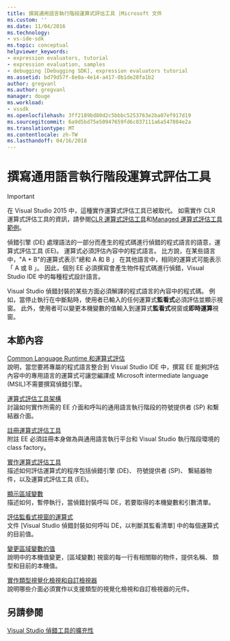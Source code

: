 ```yaml
---
title: 撰寫通用語言執行階段運算式評估工具 |Microsoft 文件
ms.custom: ''
ms.date: 11/04/2016
ms.technology:
- vs-ide-sdk
ms.topic: conceptual
helpviewer_keywords:
- expression evaluators, tutorial
- expression evaluation, samples
- debugging [Debugging SDK], expression evaluators tutorial
ms.assetid: bd79d57f-8e0a-4e14-a417-0b1de28fa1b2
author: gregvanl
ms.author: gregvanl
manager: douge
ms.workload:
- vssdk
ms.openlocfilehash: 3ff2189bd80d2c5bbbc5253763e2ba07ef917d19
ms.sourcegitcommit: 6a9d5bd75e50947659fd6c837111a6a547884e2a
ms.translationtype: MT
ms.contentlocale: zh-TW
ms.lasthandoff: 04/16/2018
---
```

# <a name="writing-a-common-language-runtime-expression-evaluator"></a>撰寫通用語言執行階段運算式評估工具
> [!IMPORTANT]
>  在 Visual Studio 2015 中，這種實作運算式評估工具已被取代。 如需實作 CLR 運算式評估工具的資訊，請參閱[CLR 運算式評估工具](https://github.com/Microsoft/ConcordExtensibilitySamples/wiki/CLR-Expression-Evaluators)和[Managed 運算式評估工具範例](https://github.com/Microsoft/ConcordExtensibilitySamples/wiki/Managed-Expression-Evaluator-Sample)。  
  
 偵錯引擎 (DE) 處理語法的一部分而產生的程式碼進行偵錯的程式語言的語意，運算式評估工具 (EE)。 運算式必須評估內容中的程式語言。 比方說，在某些語言中，"A + B"的運算式表示"總和 A 和 B 」 在其他語言中，相同的運算式可能表示 「 A 或 B 」。 因此，個別 EE 必須撰寫會產生物件程式碼進行偵錯，Visual Studio IDE 中的每種程式設計語言。  
  
 Visual Studio 偵錯封裝的某些方面必須解譯的程式語言的內容中的程式碼。 例如，當停止執行在中斷點時，使用者已輸入的任何運算式**監看式**必須評估並顯示視窗。 此外，使用者可以變更本機變數的值輸入到運算式**監看式**視窗或**即時運算**視窗。  
  
## <a name="in-this-section"></a>本節內容  
 [Common Language Runtime 和運算式評估](../../extensibility/debugger/common-language-runtime-and-expression-evaluation.md)  
 說明，當您要將專屬的程式語言整合到 Visual Studio IDE 中，撰寫 EE 能夠評估內容中的專用語言的運算式可讓您編譯成 Microsoft intermediate language (MSIL)不需要撰寫偵錯引擎。  
  
 [運算式評估工具架構](../../extensibility/debugger/expression-evaluator-architecture.md)  
 討論如何實作所需的 EE 介面和呼叫的通用語言執行階段的符號提供者 (SP) 和繫結器介面。  
  
 [註冊運算式評估工具](../../extensibility/debugger/registering-an-expression-evaluator.md)  
 附註 EE 必須註冊本身做為與通用語言執行平台和 Visual Studio 執行階段環境的 class factory。  
  
 [實作運算式評估工具](../../extensibility/debugger/implementing-an-expression-evaluator.md)  
 描述如何評估運算式的程序包括偵錯引擎 (DE)、 符號提供者 (SP)、 繫結器物件，以及運算式評估工具 (EE)。  
  
 [顯示區域變數](../../extensibility/debugger/displaying-locals.md)  
 描述如何，暫停執行，當偵錯封裝呼叫 DE，若要取得的本機變數和引數清單。  
  
 [評估監看式視窗的運算式](../../extensibility/debugger/evaluating-a-watch-window-expression.md)  
 文件 [Visual Studio 偵錯封裝如何呼叫 DE，以判斷其監看清單] 中的每個運算式的目前值。  
  
 [變更區域變數的值](../../extensibility/debugger/changing-the-value-of-a-local.md)  
 說明中的本機值變更，[區域變數] 視窗的每一行有相關聯的物件，提供名稱、 類型和目前的本機值。  
  
 [實作類型視覺化檢視和自訂檢視器](../../extensibility/debugger/implementing-type-visualizers-and-custom-viewers.md)  
 說明哪些介面必須實作以支援類型的視覺化檢視和自訂檢視器的元件。  
  
## <a name="see-also"></a>另請參閱  
 [Visual Studio 偵錯工具的擴充性](../../extensibility/debugger/visual-studio-debugger-extensibility.md)